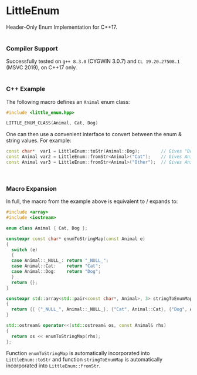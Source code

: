 # LittleEnum

Header-Only Enum Implementation for C++17.
<br><br>

### Compiler Support
Successfully tested on `g++ 8.3.0` (CYGWIN 3.0.7) and `CL 19.20.27508.1` (MSVC 2019), on C++17 only.
<br><br>

### C++ Example
The following macro defines an `Animal` enum class:
```cpp
#include <little_enum.hpp>

LITTLE_ENUM_CLASS(Animal, Cat, Dog)
```
One can then use a convenient interface to convert between the enum & string values. For example:
```cpp
const char*  var1 = LittleEnum::toStr(Animal::Dog);        // Gives "Dog"
const Animal var2 = LittleEnum::fromStr<Animal>("Cat");    // Gives Animal::Cat
const Animal var3 = LittleEnum::fromStr<Animal>("Other");  // Gives Animal::_NULL_
```
<br>

### Macro Expansion
In full, the macro from the example above is equivalent to / expands to:
```cpp
#include <array>
#include <iostream>

enum class Animal { Cat, Dog }; 

constexpr const char* enumToStringMap(const Animal e) 
{
  switch (e) 
  {
  case Animal::_NULL_: return "_NULL_";
  case Animal::Cat:    return "Cat";
  case Animal::Dog:    return "Dog";
  } 
  return {}; 
} 

constexpr std::array<std::pair<const char*, Animal>, 3> stringToEnumMap(Animal) 
{
  return {{ {"_NULL_", Animal::_NULL_}, {"Cat", Animal::Cat}, {"Dog", Animal::Dog} }}; 
} 

std::ostream& operator<<(std::ostream& os, const Animal& rhs)
{
  return os << enumToStringMap(rhs); 
};
```
Function `enumToStringMap` is automatically incorporated into `LittleEnum::toStr` and function `stringToEnumMap` is automatically incorporated into `LittleEnum::fromStr`.
